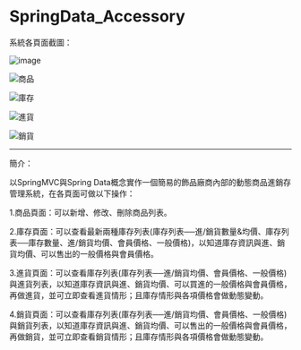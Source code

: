 # SpringData_Accessory


系統各頁面截圖：

![image](https://github.com/rafree1225/SpringData_Accessory/assets/68884317/48f707ad-1c3c-4845-81f6-759e63b2bde0)

![商品](https://github.com/rafree1225/SpringData_Accessory/assets/68884317/e6422eb0-53f3-4912-8730-a93bd39eda6d)

![庫存](https://github.com/rafree1225/SpringData_Accessory/assets/68884317/b561fe23-b58c-4102-a86d-f0f11703f5b5)

![進貨](https://github.com/rafree1225/SpringData_Accessory/assets/68884317/3af21fc5-bacc-4735-af6e-4da8f33898b8)

![銷貨](https://github.com/rafree1225/SpringData_Accessory/assets/68884317/78d49cdd-0598-4da2-9dca-2b45d20b61eb)

*****************************************************************************************************************

簡介：

以SpringMVC與Spring Data概念實作一個簡易的飾品廠商內部的動態商品進銷存管理系統，在各頁面可做以下操作：

1.商品頁面：可以新增、修改、刪除商品列表。

2.庫存頁面：可以查看最新兩種庫存列表(庫存列表──進/銷貨數量&均價、庫存列表──庫存數量、進/銷貨均價、會員價格、一般價格)，以知道庫存資訊與進、銷貨均價、可以售出的一般價格與會員價格。

3.進貨頁面：可以查看庫存列表(庫存列表──進/銷貨均價、會員價格、一般價格)與進貨列表，以知道庫存資訊與進、銷貨均價、可以買進的一般價格與會員價格，再做進貨，並可立即查看進貨情形；且庫存情形與各項價格會做動態變動。

4.銷貨頁面：可以查看庫存列表(庫存列表──進/銷貨均價、會員價格、一般價格)與銷貨列表，以知道庫存資訊與進、銷貨均價、可以售出的一般價格與會員價格，再做銷貨，並可立即查看銷貨情形；且庫存情形與各項價格會做動態變動。



